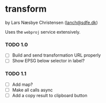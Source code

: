 # transform

by Lars Næsbye Christensen (lanch@sdfe.dk)

Uses the `webproj` service extensively.

### TODO 1.0

- [ ] Build and send transformation URL properly
- [ ] Show EPSG below selector in label?

### TODO 1.1

- [ ] Add map?
- [ ] Make all calls async
- [ ] Add a copy result to clipboard button
